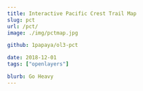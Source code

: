```yaml
---
title: Interactive Pacific Crest Trail Map
slug: pct
url: /pct/
image: ./img/pctmap.jpg

github: 1papaya/ol3-pct

date: 2018-12-01
tags: ["openlayers"]

blurb: Go Heavy
---
```

